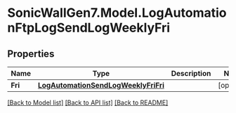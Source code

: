 # SonicWallGen7.Model.LogAutomationFtpLogSendLogWeeklyFri

## Properties

Name | Type | Description | Notes
------------ | ------------- | ------------- | -------------
**Fri** | [**LogAutomationSendLogWeeklyFriFri**](LogAutomationSendLogWeeklyFriFri.md) |  | [optional] 

[[Back to Model list]](../README.md#documentation-for-models) [[Back to API list]](../README.md#documentation-for-api-endpoints) [[Back to README]](../README.md)

